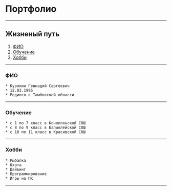 # Портфолио
---
## Жизненый путь 
1. [ФИО](#фио) 
2. [Обучение](#обучение)
3. [Хобби](#хобби)

---
### ФИО
    * Кузякин Геннадий Сергеевич 
    * 12.03.1995
    * Родился в Тамбовской области 
---

### Обучение
    * с 1 по 7 класс в Коноплянской СОШ
    * с 8 по 9 класс в Балыклейской СОШ
    * с 10 по 11 класс в Красивской СОШ
---

### Хобби
    * Рыбалка
    * Охота 
    * Дайвинг 
    * Программирование 
    * Игры на ПК
---